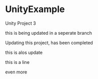 # UnityExample
Unity Project 3

this is being updated in a seperate branch 

Updating this project, has been completed 

this is alos update

this is a line 

even more 
